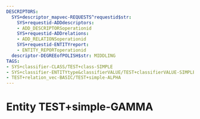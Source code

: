```yaml
---
DESCRIPTORS:
  SYS+descriptor_mapvec-REQUESTS^requestid$str:
    SYS+requestid-ADDdescriptors:
    - ADD_DESCRIPTORSoperationid
    SYS+requestid-ADDrelations:
    - ADD_RELATIONSoperationid
    SYS+requestid-ENTITYreport:
    - ENTITY_REPORToperationid
  descriptor-DEGREEofPOLISH$str: MIDDLING
TAGS:
- SYS+classifier-CLASS/TEST+class-SIMPLE
- SYS+classifier-ENTITYtype&classifierVALUE/TEST+classifierVALUE-SIMPLE
- TEST+relation_vec-BASIC/TEST+simple-ALPHA
---
```

# Entity TEST+simple-GAMMA

